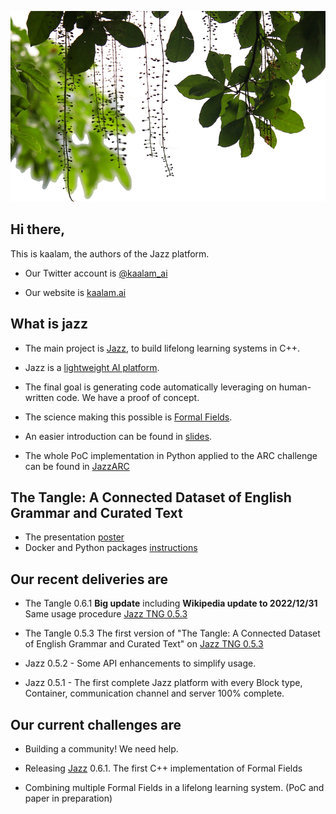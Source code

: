 ![kaalam](https://raw.githubusercontent.com/kaalam/kaalam/master/mangrove.png)

## Hi there,

This is kaalam, the authors of the Jazz platform.

  * Our Twitter account is [@kaalam_ai](https://twitter.com/kaalam_ai)

  * Our website is [kaalam.ai](http://kaalam.ai/)



## What is jazz

  * The main project is [Jazz](https://github.com/kaalam/Jazz), to build lifelong learning systems in C++.

  * Jazz is a [lightweight AI platform](https://kaalam.github.io/jazz_reference/vision_intro_page.html).

  * The final goal is generating code automatically leveraging on human-written code. We have a proof of concept.

  * The science making this possible is [Formal Fields](https://arxiv.org/abs/2007.14075).

  * An easier introduction can be found in [slides](https://www.slideshare.net/SantiagoBasalda/jazz-open-expo-europe-june-2020).

  * The whole PoC implementation in Python applied to the ARC challenge can be found in [JazzARC](https://github.com/kaalam/JazzARC)


## The Tangle: A Connected Dataset of English Grammar and Curated Text

  * The presentation [poster](https://raw.githubusercontent.com/kaalam/kaalam/master/the_tangle.pdf)
  * Docker and Python packages [instructions](https://kaalam.github.io/jazz_reference/reference_docker_tangle_server.html)


## Our recent deliveries are

  * The Tangle 0.6.1 **Big update** including **Wikipedia update to 2022/12/31** Same usage procedure [Jazz TNG 0.5.3](https://kaalam.github.io/jazz_reference/reference_docker_tangle_server.html)

  * The Tangle 0.5.3 The first version of "The Tangle: A Connected Dataset of English Grammar and Curated Text" on [Jazz TNG 0.5.3](https://kaalam.github.io/jazz_reference/reference_docker_tangle_server.html)

  * Jazz 0.5.2 - Some API enhancements to simplify usage.

  * Jazz 0.5.1 - The first complete Jazz platform with every Block type, Container, communication channel and server 100% complete.


## Our current challenges are

  * Building a community! We need help.

  * Releasing [Jazz](https://github.com/kaalam/Jazz) 0.6.1. The first C++ implementation of Formal Fields

  * Combining multiple Formal Fields in a lifelong learning system. (PoC and paper in preparation)

